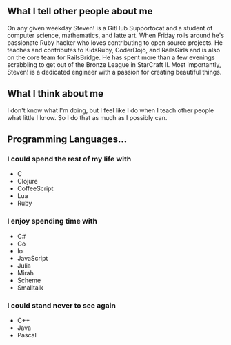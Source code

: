 What I tell other people about me
---------------------------------

On any given weekday Steven! is a GitHub Supportocat and a student of computer
science, mathematics, and latte art. When Friday rolls around he's passionate
Ruby hacker who loves contributing to open source projects.  He teaches and
contributes to KidsRuby, CoderDojo, and RailsGirls and is also on the core team
for RailsBridge. He has spent more than a few evenings scrabbling to get out of
the Bronze League in StarCraft II. Most importantly, Steven! is a dedicated
engineer with a passion for creating beautiful things.

What I think about me
---------------------

I don't know what I'm doing, but I feel like I do when I teach other people what
little I know. So I do that as much as I possibly can.

Programming Languages...
------------------------

### I could spend the rest of my life with ###

- C
- Clojure
- CoffeeScript
- Lua
- Ruby

### I enjoy spending time with ###

- C#
- Go
- Io
- JavaScript
- Julia
- Mirah
- Scheme
- Smalltalk

### I could stand never to see again ###

- C++
- Java
- Pascal
